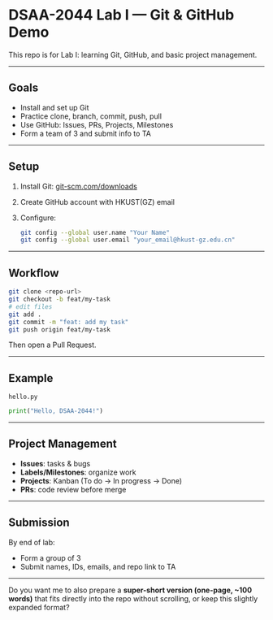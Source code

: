 
# DSAA-2044 Lab I — Git & GitHub Demo

This repo is for Lab I: learning Git, GitHub, and basic project management.

---

## Goals

* Install and set up Git
* Practice clone, branch, commit, push, pull
* Use GitHub: Issues, PRs, Projects, Milestones
* Form a team of 3 and submit info to TA

---

## Setup

1. Install Git: [git-scm.com/downloads](https://git-scm.com/downloads)
2. Create GitHub account with HKUST(GZ) email
3. Configure:

   ```bash
   git config --global user.name "Your Name"
   git config --global user.email "your_email@hkust-gz.edu.cn"
   ```

---

## Workflow

```bash
git clone <repo-url>
git checkout -b feat/my-task
# edit files
git add .
git commit -m "feat: add my task"
git push origin feat/my-task
```

Then open a Pull Request.

---

## Example

`hello.py`

```python
print("Hello, DSAA-2044!")
```

---

## Project Management

* **Issues**: tasks & bugs
* **Labels/Milestones**: organize work
* **Projects**: Kanban (To do → In progress → Done)
* **PRs**: code review before merge

---

## Submission

By end of lab:

* Form a group of 3
* Submit names, IDs, emails, and repo link to TA

---

Do you want me to also prepare a **super-short version (one-page, \~100 words)** that fits directly into the repo without scrolling, or keep this slightly expanded format?

